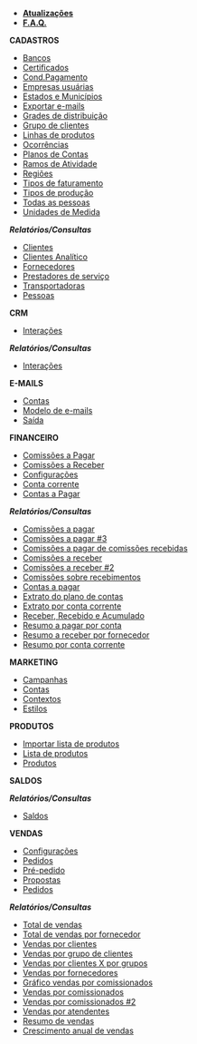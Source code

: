 - [**Atualizações**](/atualizacoes/atualizacoes.md)
- [**F.A.Q.**](/faq/faq.md)

**CADASTROS**
- [Bancos](/cadastros/bancos.md)
- [Certificados](/cadastros/certificados.md)
- [Cond.Pagamento](/cadastros/condicaopagamento.md)
- [Empresas usuárias](/cadastros/empresapublico.md)
- [Estados e Municípios](/cadastros/estado.md)
- [Exportar e-mails](/cadastros/exp-filtro-pessoa.md)
- [Grades de distribuição](/cadastros/grade.md)
- [Grupo de clientes](/cadastros/grupoclientes.md)
- [Linhas de produtos](/cadastros/linhasdeproduto.md)
- [Ocorrências](/cadastros/ocorrencias.md)
- [Planos de Contas](/cadastros/planoconta.md)
- [Ramos de Atividade](/cadastros/ramoatividade.md)
- [Regiões](/cadastros/regiao.md)
- [Tipos de faturamento](/cadastros/tipofaturamento.md)
- [Tipos de produção](/cadastros/tiposproducao.md)
- [Todas as pessoas](/cadastros/pessoa.md)
- [Unidades de Medida](/cadastros/unidadesmedida.md)

***Relatórios/Consultas***
- [Clientes](/relatorios/10110.md)
- [Clientes Analítico](/relatorios/10115.md)
- [Fornecedores](/relatorios/10140.md)
- [Prestadores de serviço](/relatorios/10120.md)
- [Transportadoras](/relatorios/10130.md)
- [Pessoas](/relatorios/10200.md)

**CRM**
- [Interações](/crm/crminteracoes.md)

***Relatórios/Consultas***
- [Interações](/relatorios/10150.md)

**E-MAILS**
- [Contas](/e-mails/emailcontas.md)
- [Modelo de e-mails](/e-mails/modeloemail.md)
- [Saída](/e-mails/emailsaida.md)

**FINANCEIRO**
- [Comissões a Pagar](/financeiro/comissoesapagar.md)
- [Comissões a Receber](/financeiro/comissoesareceber.md)
- [Configurações](/financeiro/config-financeiro.md)
- [Conta corrente](/financeiro/ccmovimentos.md)
- [Contas a Pagar](/financeiro/contasapagar.md)

***Relatórios/Consultas***
- [Comissões a pagar](/relatorios/40120.md)
- [Comissões a pagar #3](/relatorios/40125.md)
- [Comissões a pagar de comissões recebidas](/relatorios/40140.md)
- [Comissões a receber](/relatorios/40110.md)
- [Comissões a receber #2](/relatorios/40115.md)
- [Comissões sobre recebimentos](/relatorios/90010.md)
- [Contas a pagar](/relatorios/40130.md)
- [Extrato do plano de contas](/relatorios/70200.md)
- [Extrato por conta corrente](/relatorios/70105.md)
- [Receber, Recebido e Acumulado](/relatorios/40600.md)
- [Resumo a pagar por conta](/relatorios/40520.md)
- [Resumo a receber por fornecedor](/relatorios/40510.md)
- [Resumo por conta corrente](/relatorios/70106.md)

**MARKETING**
- [Campanhas](/marketing/emmcampanhas.md)
- [Contas](/marketing/emailcontas.md)
- [Contextos](/marketing/emmcontextos.md)
- [Estilos](/marketing/emmestilos.md)

**PRODUTOS**
- [Importar lista de produtos](/produtos/)
- [Lista de produtos](/produtos/produtolista.md)
- [Produtos](/produtos/produto.md)

**SALDOS**

***Relatórios/Consultas***
- [Saldos](/relatorios/50110.md)

**VENDAS**
- [Configurações](/vendas/config-vendas.md) 
- [Pedidos](/vendas/pedidovenda.md) 
- [Pré-pedido](/vendas/prepedido.md) 
- [Propostas](/vendas/orcamentovenda.md) 
- [Pedidos](/vendas/pedidovenda.md) 

***Relatórios/Consultas***
- [Total de vendas](/relatorios/30110.md)
- [Total de vendas por fornecedor](/relatorios/30112.md)
- [Vendas por clientes](/relatorios/30120.md)
- [Vendas por grupo de clientes](/relatorios/30125.md)
- [Vendas por clientes X por grupos](/relatorios/30127.md)
- [Vendas por fornecedores](/relatorios/30130.md)
- [Gráfico vendas por comissionados](/relatorios/30150.md)
- [Vendas por comissionados](/relatorios/30155.md)
- [Vendas por comissionados #2](/relatorios/30157.md)
- [Vendas por atendentes](/relatorios/30140.md)
- [Resumo de vendas](/relatorios/30200.md)
- [Crescimento anual de vendas](/relatorios/30300.md)

